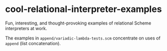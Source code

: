 # cool-relational-interpreter-examples
Fun, interesting, and thought-provoking examples of relational Scheme interpreters at work.

The examples in `append/variadic-lambda-tests.scm` concentrate on uses of `append` (list concatenation).